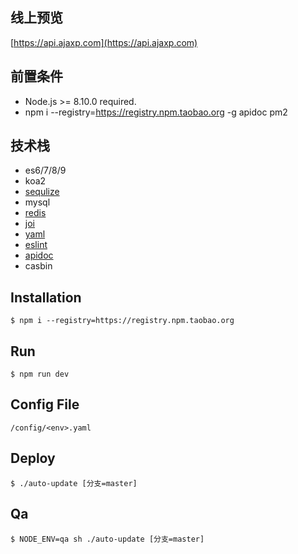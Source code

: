 ## 线上预览

[https://api.ajaxp.com](https://api.ajaxp.com)

## 前置条件

- Node.js >= 8.10.0 required.
- npm i --registry=https://registry.npm.taobao.org -g apidoc pm2

## 技术栈

- es6/7/8/9
- koa2
- [sequlize](http://docs.sequelizejs.com/)
- mysql
- [redis](http://redis.cn)
- [joi](https://github.com/hapijs/joi/blob/v13.4.0/API.md)
- [yaml](http://yaml.org/)
- [eslint](https://eslint.org/)
- [apidoc](http://apidocjs.com/)
- casbin

## Installation

```shell
$ npm i --registry=https://registry.npm.taobao.org
```

## Run

```shell
$ npm run dev
```

## Config File

`/config/<env>.yaml`

## Deploy

```shell
$ ./auto-update [分支=master]
```

## Qa

```shell
$ NODE_ENV=qa sh ./auto-update [分支=master]
```
